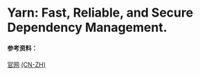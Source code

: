 # Yarn: Fast, Reliable, and Secure Dependency Management.

#### 参考资料：
[官网](https://yarnpkg.com/en/)
[(CN-ZH)](https://yarnpkg.com/zh-Hans/)
